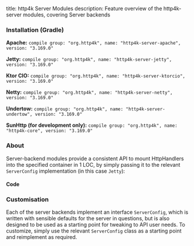 title: http4k Server Modules
description: Feature overview of the http4k-server modules, covering Server backends

### Installation (Gradle)
**Apache:** ```compile group: "org.http4k", name: "http4k-server-apache", version: "3.169.0"```

**Jetty:** ```compile group: "org.http4k", name: "http4k-server-jetty", version: "3.169.0"```

**Ktor CIO:** ```compile group: "org.http4k", name: "http4k-server-ktorcio", version: "3.169.0"```

**Netty:** ```compile group: "org.http4k", name: "http4k-server-netty", version: "3.169.0"```

**Undertow:** ```compile group: "org.http4k", name: "http4k-server-undertow", version: "3.169.0"```

**SunHttp (for development only):** ```compile group: "org.http4k", name: "http4k-core", version: "3.169.0"```

### About
Server-backend modules provide a consistent API to mount HttpHandlers into the specified container in 1 LOC, by 
simply passing it to the relevant `ServerConfig` implementation (in this case `Jetty`):

#### Code [<img class="octocat"/>](https://github.com/http4k/http4k/blob/master/src/docs/guide/modules/servers/example_http.kt)
<script src="https://gist-it.appspot.com/https://github.com/http4k/http4k/blob/master/src/docs/guide/modules/servers/example_http.kt"></script>

### Customisation
Each of the server backends implement an interface `ServerConfig`, which is written with sensible defaults for the server in questions, 
but is also designed to be used as a starting point for tweaking to API user needs. To customize, simply use the relevant `ServerConfig` 
class as a starting point and reimplement as required.
